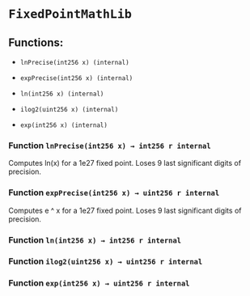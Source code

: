 # `FixedPointMathLib`

## Functions:

- `lnPrecise(int256 x) (internal)`

- `expPrecise(int256 x) (internal)`

- `ln(int256 x) (internal)`

- `ilog2(uint256 x) (internal)`

- `exp(int256 x) (internal)`

### Function `lnPrecise(int256 x) → int256 r internal`

Computes ln(x) for a 1e27 fixed point. Loses 9 last significant digits of precision.

### Function `expPrecise(int256 x) → uint256 r internal`

Computes e ^ x for a 1e27 fixed point. Loses 9 last significant digits of precision.

### Function `ln(int256 x) → int256 r internal`

### Function `ilog2(uint256 x) → uint256 r internal`

### Function `exp(int256 x) → uint256 r internal`
